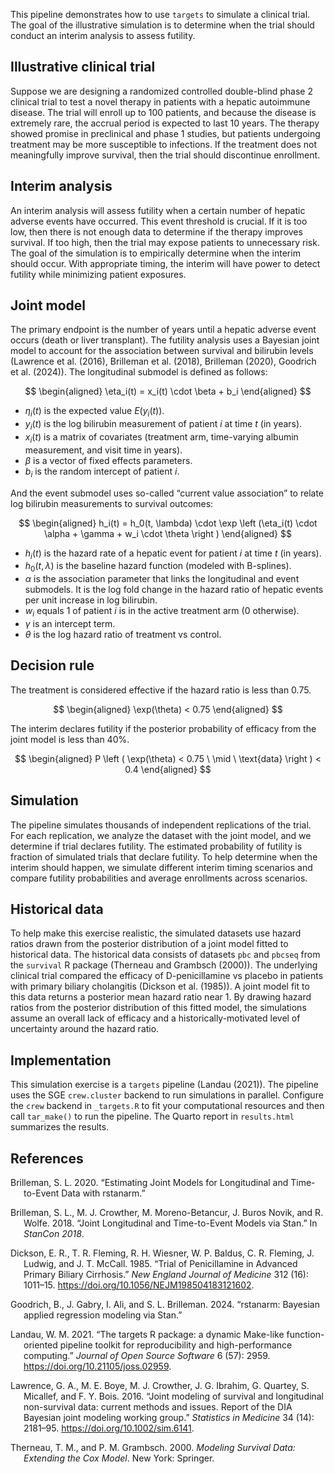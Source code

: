 

This pipeline demonstrates how to use `targets` to simulate a clinical
trial. The goal of the illustrative simulation is to determine when the
trial should conduct an interim analysis to assess futility.

## Illustrative clinical trial

Suppose we are designing a randomized controlled double-blind phase 2
clinical trial to test a novel therapy in patients with a hepatic
autoimmune disease. The trial will enroll up to 100 patients, and
because the disease is extremely rare, the accrual period is expected to
last 10 years. The therapy showed promise in preclinical and phase 1
studies, but patients undergoing treatment may be more susceptible to
infections. If the treatment does not meaningfully improve survival,
then the trial should discontinue enrollment.

## Interim analysis

An interim analysis will assess futility when a certain number of
hepatic adverse events have occurred. This event threshold is crucial.
If it is too low, then there is not enough data to determine if the
therapy improves survival. If too high, then the trial may expose
patients to unnecessary risk. The goal of the simulation is to
empirically determine when the interim should occur. With appropriate
timing, the interim will have power to detect futility while minimizing
patient exposures.

## Joint model

The primary endpoint is the number of years until a hepatic adverse
event occurs (death or liver transplant). The futility analysis uses a
Bayesian joint model to account for the association between survival and
bilirubin levels (Lawrence et al. (2016), Brilleman et al. (2018),
Brilleman (2020), Goodrich et al. (2024)). The longitudinal submodel is
defined as follows:

$$
\begin{aligned}
\eta_i(t) = x_i(t) \cdot \beta + b_i
\end{aligned}
$$

- $\eta_i(t)$ is the expected value $E(y_i(t))$.
- $y_i(t)$ is the log bilirubin measurement of patient $i$ at time $t$
  (in years).
- $x_i(t)$ is a matrix of covariates (treatment arm, time-varying
  albumin measurement, and visit time in years).
- $\beta$ is a vector of fixed effects parameters.
- $b_i$ is the random intercept of patient $i$.

And the event submodel uses so-called “current value association” to
relate log bilirubin measurements to survival outcomes:

$$
\begin{aligned}
h_i(t) = h_0(t, \lambda) \cdot \exp \left (\eta_i(t) \cdot \alpha + \gamma + w_i \cdot \theta \right )
\end{aligned}
$$

- $h_i(t)$ is the hazard rate of a hepatic event for patient $i$ at time
  $t$ (in years).
- $h_0(t, \lambda)$ is the baseline hazard function (modeled with
  B-splines).
- $\alpha$ is the association parameter that links the longitudinal and
  event submodels. It is the log fold change in the hazard ratio of
  hepatic events per unit increase in log bilirubin.
- $w_i$ equals 1 of patient $i$ is in the active treatment arm (0
  otherwise).
- $\gamma$ is an intercept term.
- $\theta$ is the log hazard ratio of treatment vs control.

## Decision rule

The treatment is considered effective if the hazard ratio is less than
0.75.

$$
\begin{aligned}
\exp(\theta) < 0.75
\end{aligned}
$$

The interim declares futility if the posterior probability of efficacy
from the joint model is less than 40%.

$$
\begin{aligned}
P \left ( \exp(\theta) < 0.75 \ \mid \ \text{data} \right ) < 0.4
\end{aligned}
$$

## Simulation

The pipeline simulates thousands of independent replications of the
trial. For each replication, we analyze the dataset with the joint
model, and we determine if trial declares futility. The estimated
probability of futility is fraction of simulated trials that declare
futility. To help determine when the interim should happen, we simulate
different interim timing scenarios and compare futility probabilities
and average enrollments across scenarios.

## Historical data

To help make this exercise realistic, the simulated datasets use hazard
ratios drawn from the posterior distribution of a joint model fitted to
historical data. The historical data consists of datasets `pbc` and
`pbcseq` from the `survival` R package (Therneau and Grambsch (2000)).
The underlying clinical trial compared the efficacy of D-penicillamine
vs placebo in patients with primary biliary cholangitis (Dickson et al.
(1985)). A joint model fit to this data returns a posterior mean hazard
ratio near 1. By drawing hazard ratios from the posterior distribution
of this fitted model, the simulations assume an overall lack of efficacy
and a historically-motivated level of uncertainty around the hazard
ratio.

## Implementation

This simulation exercise is a `targets` pipeline (Landau (2021)). The
pipeline uses the SGE `crew.cluster` backend to run simulations in
parallel. Configure the `crew` backend in `_targets.R` to fit your
computational resources and then call `tar_make()` to run the pipeline.
The Quarto report in `results.html` summarizes the results.

## References

<div id="refs" class="references csl-bib-body hanging-indent"
entry-spacing="0">

<div id="ref-Brilleman2020" class="csl-entry">

Brilleman, S. L. 2020. “Estimating Joint Models for Longitudinal and
Time-to-Event Data with <span class="nocase">rstanarm</span>.”

</div>

<div id="ref-Brilleman2018" class="csl-entry">

Brilleman, S. L., M. J. Crowther, M. Moreno-Betancur, J. Buros Novik,
and R. Wolfe. 2018. “Joint Longitudinal and Time-to-Event Models via
Stan.” In *StanCon 2018*.

</div>

<div id="ref-Dickson1985" class="csl-entry">

Dickson, E. R., T. R. Fleming, R. H. Wiesner, W. P. Baldus, C. R.
Fleming, J. Ludwig, and J. T. McCall. 1985. “Trial of Penicillamine in
Advanced Primary Biliary Cirrhosis.” *New England Journal of Medicine*
312 (16): 1011–15. <https://doi.org/10.1056/NEJM198504183121602>.

</div>

<div id="ref-Goodrich2024" class="csl-entry">

Goodrich, B., J. Gabry, I. Ali, and S. L. Brilleman. 2024.
“<span class="nocase">rstanarm: Bayesian applied regression modeling via
Stan</span>.”

</div>

<div id="ref-Landau2021" class="csl-entry">

Landau, W. M. 2021. “<span class="nocase">The targets R package: a
dynamic Make-like function-oriented pipeline toolkit for reproducibility
and high-performance computing</span>.” *Journal of Open Source
Software* 6 (57): 2959. <https://doi.org/10.21105/joss.02959>.

</div>

<div id="ref-Lawrence2016" class="csl-entry">

Lawrence, G. A., M. E. Boye, M. J. Crowther, J. G. Ibrahim, G. Quartey,
S. Micallef, and F. Y. Bois. 2016. “<span class="nocase">Joint modeling
of survival and longitudinal non-survival data: current methods and
issues. Report of the DIA Bayesian joint modeling working group</span>.”
*Statistics in Medicine* 34 (14): 2181–95.
<https://doi.org/10.1002/sim.6141>.

</div>

<div id="ref-Therneau2000" class="csl-entry">

Therneau, T. M., and P. M. Grambsch. 2000. *Modeling Survival Data:
Extending the Cox Model*. New York: Springer.

</div>

</div>
